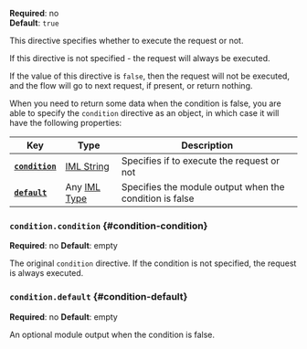 **Required**: no  
**Default**: `true`

This directive specifies whether to execute the request or not.

If this directive is not specified - the request will always be
executed.

If the value of this directive is `false`, then the request will not be
executed, and the flow will go to next request, if present, or return
nothing.

When you need to return some data when the condition is false, you are able to
specify the `condition` directive as an object, in which case it will have
the following properties:

| Key                                     | Type                                        | Description                                             |
| ---                                     | ---                                         | ---                                                     |
| [**`condition`**](#condition-condition) | [IML String](types.md#iml-string)           | Specifies if to execute the request or not              |
| [**`default`**](#condition-default)     | Any [IML Type](articles/types.md#iml-types) | Specifies the module output when the condition is false |

### `condition.condition` {#condition-condition}

**Required**: no
**Default**: empty

The original `condition` directive. If the condition is not specified, the request is always executed.

### `condition.default` {#condition-default}

**Required**: no
**Default**: empty

An optional module output when the condition is false.
